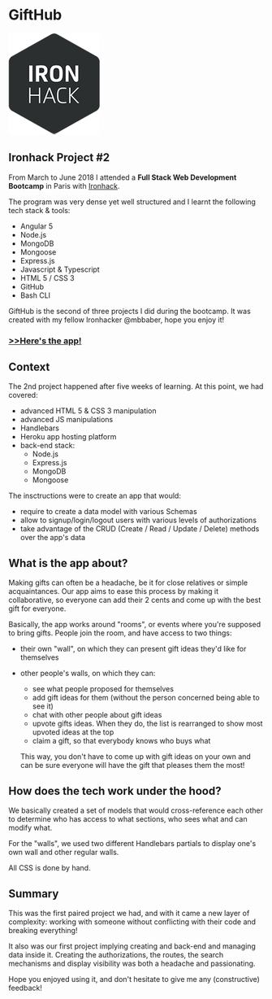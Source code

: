 # Gi**f**tHub

![Ironhack logo](./public/images/ironhack-logo.png)
## Ironhack Project #2
From March to June 2018 I attended a **Full Stack Web Development Bootcamp** in Paris with [Ironhack](http://www.ironhack.com/en).

The program was very dense yet well structured and I learnt the following tech stack & tools:
- Angular 5
- Node.js
- MongoDB
- Mongoose
- Express.js
- Javascript & Typescript
- HTML 5 / CSS 3
- GitHub
- Bash CLI

GiftHub is the second of three projects I did during the bootcamp. It was created with my fellow Ironhacker @mbbaber, hope you enjoy it!


### [>>Here's the app!](https://ironhack-gifthub.herokuapp.com/groups/5ae3212634baaf0014d86c20/5ae320e334baaf0014d86c1e)


## Context
The 2nd project happened after five weeks of learning. At this point, we had covered:
- advanced HTML 5 & CSS 3 manipulation
- advanced JS manipulations
- Handlebars
- Heroku app hosting platform
- back-end stack:
  - Node.js 
  - Express.js
  - MongoDB
  - Mongoose

The insctructions were to create an app that would:
- require to create a data model with various Schemas
- allow to signup/login/logout users with various levels of authorizations
- take advantage of the CRUD (Create / Read / Update / Delete) methods over the app's data


## What is the app about?
Making gifts can often be a headache, be it for close relatives or simple acquaintances. Our app aims to ease this process by making it collaborative, so everyone can add their 2 cents and come up with the best gift for everyone.

Basically, the app works around "rooms", or events where you're supposed to bring gifts. People join the room, and have access to two things:
- their own "wall", on which they can present gift ideas they'd like for themselves
- other people's walls, on which they can:
  - see what people proposed for themselves
  - add gift ideas for them (without the person concerned being able to see it)
  - chat with other people about gift ideas
  - upvote gifts ideas. When they do, the list is rearranged to show most upvoted ideas at the top
  - claim a gift, so that everybody knows who buys what
  
  This way, you don't have to come up with gift ideas on your own and can be sure everyone will have the gift that pleases them the most!


## How does the tech work under the hood?
We basically created a set of models that would cross-reference each other to determine who has access to what sections, who sees what and can modify what.

For the "walls", we used two different Handlebars partials to display one's own wall and other regular walls.

All CSS is done by hand.


## Summary
This was the first paired project we had, and with it came a new layer of complexity: working with someone without conflicting with their code and breaking everything!

It also was our first project implying creating and back-end and managing data inside it. Creating the authorizations, the routes, the search mechanisms and display visibility was both a headache and passionating.

Hope you enjoyed using it, and don't hesitate to give me any (constructive) feedback!
